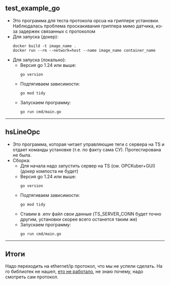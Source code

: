## test_example_go
* Это программа для теста протокола opcua на гриппере установки. Наблюдалась проблема проскакивания гриппера мимо датчика, из-за задержек связанных с протоколом
* Для запуска (докер):
  ```
  docker build -t image_name .
  docker run --rm --network=host --name image_name container_name
  ```
* Для запуска (локально):
  * Версия go 1.24 или выше:
    ```
    go version
    ```
  * Подтягиваем зависимости:
    ```
    go mod tidy
    ```
  * Запускаем программу:
    ```
    go run cmd/main.go
    ```
______
## hsLineOpc
* Это программа, которая читает управляющие теги с сервера на TS и отдает команды установке (т.е. по факту сама СУ). Протестирована не была.
* Сборка:
  * Для начала надо запустить сервер на TS (см. OPCKuber+GUI) (докер компоста не будет)
  * Версия go 1.24 или выше:
    ```
    go version
    ```
  * Подтягиваем зависимости:
    ```
    go mod tidy
    ```
  * Ставим в .env файл свои данные (TS_SERVER_CONN будет точно другим, установки скорее всего останется таким же)
  * Запускаем программу:
    ```
    go run cmd/main.go
    ```
______
## Итоги
Надо переходить на ethernet/ip протокол, что мы не успели сделать. На го библиотек не нашел, [ето не работало](https://github.com/teldio-operations/go-ethernet-ip), не знаю почему, надо смотреть сам протокол. 
